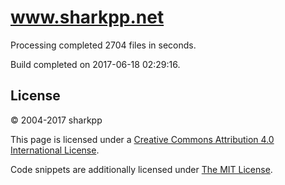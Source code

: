 # www.sharkpp.net

Processing completed 2704 files in  seconds.

Build completed on 2017-06-18 02:29:16.

## License

&copy; 2004-2017 sharkpp

This page is licensed under a [Creative Commons Attribution 4.0 International License](http://creativecommons.org/licenses/by/4.0/).

Code snippets are additionally licensed under [The MIT License](http://opensource.org/licenses/MIT).
